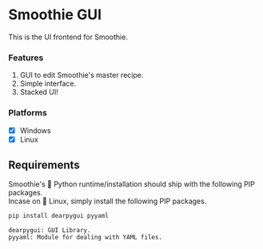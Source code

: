 # Smoothie GUI
This is the UI frontend for Smoothie.


### Features
1. GUI to edit Smoothie's master recipe.
2. Simple interface.
3. Stacked UI!

### Platforms
- [x] Windows
- [x] Linux

## Requirements
Smoothie's 🐍 Python runtime/installation should ship with the following PIP packages.   
Incase on 🐧 Linux, simply install the following PIP packages.

```bat
pip install dearpygui pyyaml
```

```
dearpygui: GUI Library.
pyyaml: Module for dealing with YAML files.
```
